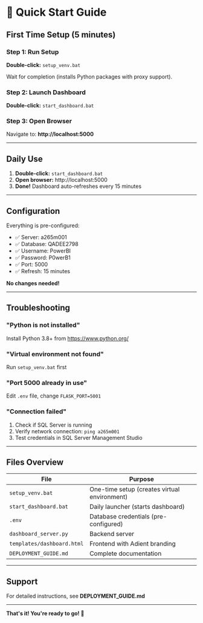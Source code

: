 # 🚀 Quick Start Guide

## First Time Setup (5 minutes)

### Step 1: Run Setup
**Double-click:** `setup_venv.bat`

Wait for completion (installs Python packages with proxy support).

### Step 2: Launch Dashboard
**Double-click:** `start_dashboard.bat`

### Step 3: Open Browser
Navigate to: **http://localhost:5000**

---

## Daily Use

1. **Double-click:** `start_dashboard.bat`
2. **Open browser:** http://localhost:5000
3. **Done!** Dashboard auto-refreshes every 15 minutes

---

## Configuration

Everything is pre-configured:
- ✅ Server: a265m001
- ✅ Database: QADEE2798
- ✅ Username: PowerBI
- ✅ Password: P0werB1
- ✅ Port: 5000
- ✅ Refresh: 15 minutes

**No changes needed!**

---

## Troubleshooting

### "Python is not installed"
Install Python 3.8+ from https://www.python.org/

### "Virtual environment not found"
Run `setup_venv.bat` first

### "Port 5000 already in use"
Edit `.env` file, change `FLASK_PORT=5001`

### "Connection failed"
1. Check if SQL Server is running
2. Verify network connection: `ping a265m001`
3. Test credentials in SQL Server Management Studio

---

## Files Overview

| File | Purpose |
|------|---------|
| `setup_venv.bat` | One-time setup (creates virtual environment) |
| `start_dashboard.bat` | Daily launcher (starts dashboard) |
| `.env` | Database credentials (pre-configured) |
| `dashboard_server.py` | Backend server |
| `templates/dashboard.html` | Frontend with Adient branding |
| `DEPLOYMENT_GUIDE.md` | Complete documentation |

---

## Support

For detailed instructions, see **DEPLOYMENT_GUIDE.md**

---

**That's it! You're ready to go! 🎉**
